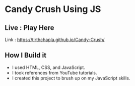 
# Candy Crush Using JS




## Live : Play Here

 Link : https://tirthchapla.github.io/Candy-Crush/


## How I Build it 

 - I used HTML, CSS, and JavaScript.
 - I took references from YouTube tutorials.
 - I created this project to brush up on my JavaScript skills.
